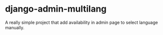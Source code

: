 # django-admin-multilang
A really simple project that add availability in admin page to select language manually.
